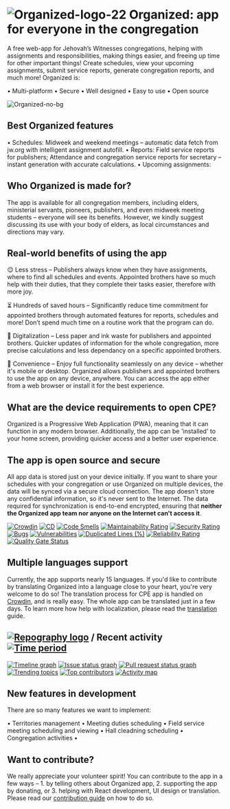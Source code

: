# ![Organized-logo-22](https://github.com/ux-git/Organized-app/assets/80993061/4c3b5775-fadb-4252-a4bf-656cafb8286a) Organized: app for everyone in the congregation

A free web-app for Jehovah’s Witnesses congregations, helping with assignments and responsibilities, making things easier, and freeing up time for other important things! Create schedules, view your upcoming assignments, submit service reports,  generate congregation reports, and much more! Organized is:

• Multi-platform
• Secure 
• Well designed
• Easy to use
• Open source


![Organized-no-bg](https://github.com/ux-git/Organized-app/assets/80993061/34623b1b-19e7-45ff-9291-2c567b90eb52)


## Best Organized features
• Schedules: Midweek and weekend meetings – automatic data fetch from jw.org with intelligent assignment autofill.
• Reports: Field service reports for publishers; Attendance and congregation service reports for secretary – instant generation with accurate calculations.
• Upcoming assignments:

## Who Organized is made for?

The app is available for all congregation members, including elders, ministerial servants, pioneers, publishers, and even midweek meeting students – everyone will see its benefits. However, we kindly suggest discussing its use with your body of elders, as local circumstances and directions may vary.

## Real-world benefits of using the app

😌 Less stress – Publishers always know when they have assignments, where to find all schedules and events. Appointed brothers have so much help with their duties, that they complete their tasks easier, therefore with more joy.

⏳ Hundreds of saved hours – Significantly reduce time commitment for appointed brothers through automated features for reports, schedules and more! Don’t spend much time on a routine work that the program can do.

🌳 Digitalization – Less paper and ink waste for publishers and appointed brothers. Quicker updates of information for the whole congregation, more precise calculations and less dependancy on a specific appointed brothers.

📱️ Convenience – Enjoy full functionality seamlessly on any device – whether it's mobile or desktop. Organized allows publishers and appointed brothers to use the app on any device, anywhere. You can access the app either from a web browser or install it for the best experience.


## What are the device requirements to open CPE?

Organized is a Progressive Web Application (PWA), meaning that it can function in any modern browser. Additionally, the app can be 'installed' to your home screen, providing quicker access and a better user experience.

## The app is open source and secure
All app data is stored just on your device initially. If you want to share your schedules with your congregation or use Organized on multiple devices, the data will be synced via a secure cloud connection. The app doesn't store any confidential information, so it's never sent to the Internet. The data required for synchronization is end-to-end encrypted, ensuring that **neither the Organized app team nor anyone on the Internet can't access it**.

[![Crowdin](https://badges.crowdin.net/cpe-sws/localized.svg)](https://crowdin.com/project/cpe-sws)
[![CD](https://github.com/sws2apps/cpe-sws/actions/workflows/deploy.yml/badge.svg)](https://github.com/sws2apps/cpe-sws/actions/workflows/deploy.yml)
[![Code Smells](https://sonarcloud.io/api/project_badges/measure?project=sws2apps_cpe-sws&metric=code_smells)](https://sonarcloud.io/summary/new_code?id=sws2apps_cpe-sws)
[![Maintainability Rating](https://sonarcloud.io/api/project_badges/measure?project=sws2apps_cpe-sws&metric=sqale_rating)](https://sonarcloud.io/summary/new_code?id=sws2apps_cpe-sws)
[![Security Rating](https://sonarcloud.io/api/project_badges/measure?project=sws2apps_cpe-sws&metric=security_rating)](https://sonarcloud.io/summary/new_code?id=sws2apps_cpe-sws)
[![Bugs](https://sonarcloud.io/api/project_badges/measure?project=sws2apps_cpe-sws&metric=bugs)](https://sonarcloud.io/summary/new_code?id=sws2apps_cpe-sws)
[![Vulnerabilities](https://sonarcloud.io/api/project_badges/measure?project=sws2apps_cpe-sws&metric=vulnerabilities)](https://sonarcloud.io/summary/new_code?id=sws2apps_cpe-sws)
[![Duplicated Lines (%)](https://sonarcloud.io/api/project_badges/measure?project=sws2apps_cpe-sws&metric=duplicated_lines_density)](https://sonarcloud.io/summary/new_code?id=sws2apps_cpe-sws)
[![Reliability Rating](https://sonarcloud.io/api/project_badges/measure?project=sws2apps_cpe-sws&metric=reliability_rating)](https://sonarcloud.io/summary/new_code?id=sws2apps_cpe-sws)
[![Quality Gate Status](https://sonarcloud.io/api/project_badges/measure?project=sws2apps_cpe-sws&metric=alert_status)](https://sonarcloud.io/summary/new_code?id=sws2apps_cpe-sws)

## Multiple languages support

Currently, the app supports nearly 15 languages. If you'd like to contribute by translating Organized into a language close to your heart, you're very welcome to do so!
The translation process for CPE app is handled on [Crowdin](https://crowdin.com/project/cpe-sws), and is really easy. The whole app can be translated just in a few days. To learn more how help with localization, please read the [translation](./TRANSLATION.md) guide.

## [![Repography logo](https://images.repography.com/logo.svg)](https://repography.com) / Recent activity [![Time period](https://images.repography.com/34928945/sws2apps/cpe-sws/recent-activity/dJ8TLGrn5l9eWWbjSJj1aeKPxgfDBAHVIxaeEKUPNfM/-dQ2fTFbTrx2K3kcZ-43AF8lFcsGcaH8ZBhE_Noq0KY_badge.svg)](https://repography.com)
[![Timeline graph](https://images.repography.com/34928945/sws2apps/cpe-sws/recent-activity/dJ8TLGrn5l9eWWbjSJj1aeKPxgfDBAHVIxaeEKUPNfM/-dQ2fTFbTrx2K3kcZ-43AF8lFcsGcaH8ZBhE_Noq0KY_timeline.svg)](https://github.com/sws2apps/cpe-sws/commits)
[![Issue status graph](https://images.repography.com/34928945/sws2apps/cpe-sws/recent-activity/dJ8TLGrn5l9eWWbjSJj1aeKPxgfDBAHVIxaeEKUPNfM/-dQ2fTFbTrx2K3kcZ-43AF8lFcsGcaH8ZBhE_Noq0KY_issues.svg)](https://github.com/sws2apps/cpe-sws/issues)
[![Pull request status graph](https://images.repography.com/34928945/sws2apps/cpe-sws/recent-activity/dJ8TLGrn5l9eWWbjSJj1aeKPxgfDBAHVIxaeEKUPNfM/-dQ2fTFbTrx2K3kcZ-43AF8lFcsGcaH8ZBhE_Noq0KY_prs.svg)](https://github.com/sws2apps/cpe-sws/pulls)
[![Trending topics](https://images.repography.com/34928945/sws2apps/cpe-sws/recent-activity/dJ8TLGrn5l9eWWbjSJj1aeKPxgfDBAHVIxaeEKUPNfM/-dQ2fTFbTrx2K3kcZ-43AF8lFcsGcaH8ZBhE_Noq0KY_words.svg)](https://github.com/sws2apps/cpe-sws/commits)
[![Top contributors](https://images.repography.com/34928945/sws2apps/cpe-sws/recent-activity/dJ8TLGrn5l9eWWbjSJj1aeKPxgfDBAHVIxaeEKUPNfM/-dQ2fTFbTrx2K3kcZ-43AF8lFcsGcaH8ZBhE_Noq0KY_users.svg)](https://github.com/sws2apps/cpe-sws/graphs/contributors)
[![Activity map](https://images.repography.com/34928945/sws2apps/cpe-sws/recent-activity/dJ8TLGrn5l9eWWbjSJj1aeKPxgfDBAHVIxaeEKUPNfM/-dQ2fTFbTrx2K3kcZ-43AF8lFcsGcaH8ZBhE_Noq0KY_map.svg)](https://github.com/sws2apps/cpe-sws/commits)

## New features in development 
There are so many features we want to implement:

• Territories management 
• Meeting duties scheduling
• Field service meeting scheduling and viewing
• Hall cleadning scheduling
• Congregation activities
• 

## Want to contribute?

We really appreciate your volunteer spirit! You can contribute to the app in a few ways – 1. by telling others about Organized app, 2. supporting the app by donating, or 3. helping with React development, UI design or translation. Please read our [contribution guide](./CONTRIBUTING.md) on how to do so.
